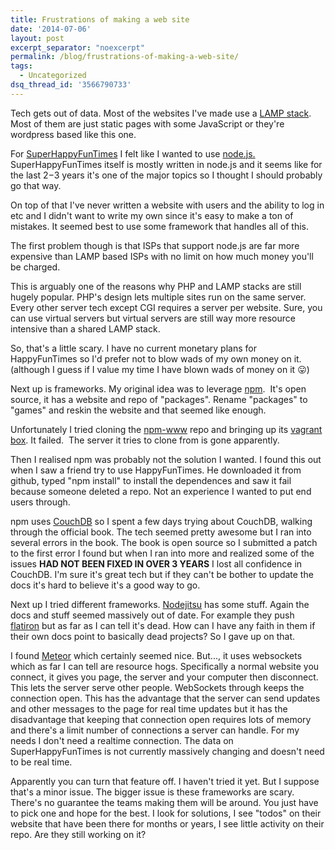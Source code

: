 ```yaml
---
title: Frustrations of making a web site
date: '2014-07-06'
layout: post
excerpt_separator: "noexcerpt"
permalink: /blog/frustrations-of-making-a-web-site/
tags:
  - Uncategorized
dsq_thread_id: '3566790733'
---
```

Tech gets out of data. Most of the websites I've made use a [LAMP stack](https://en.wikipedia.org/wiki/LAMP_(software_bundle)). Most of them are just static pages with some JavaScript or they're wordpress
based like this one.

For [SuperHappyFunTimes](http://superhappyfuntimes.net) I felt like I wanted to use [node.js.](http://nodejs.org) SuperHappyFunTimes itself is mostly written in node.js and it seems like for
the last 2&minus;3 years it's one of the major topics so I thought I should
probably go that way.

On top of that I've never written a website with users and the ability to log
in etc and I didn't want to write my own since it's easy to make a ton of
mistakes. It seemed best to use some framework that handles all of this.

The first problem though is that ISPs that support node.js are far more
expensive than LAMP based ISPs with no limit on how much money you'll be
charged.

This is arguably one of the reasons why PHP and LAMP stacks are still hugely
popular. PHP's design lets multiple sites run on the same server. Every other
server tech except CGI requires a server per website. Sure, you can use virtual
servers but virtual servers are still way more resource intensive than a shared
LAMP stack.

So, that's a little scary. I have no current monetary plans for HappyFunTimes
so I'd prefer not to blow wads of my own money on it. (although I guess if I
value my time I have blown wads of money on it &#128539;)

Next up is frameworks. My original idea was to leverage [npm](https://www.npmjs.org/).  It's open source, it has a website and repo of "packages". Rename "packages"
to "games" and reskin the website and that seemed like enough.

Unfortunately I tried cloning the [npm-www](https://github.com/npm/npm-www) repo and bringing up its [vagrant box](http://www.vagrantup.com/). It failed.  The server it tries to clone from is gone apparently.

Then I realised npm was probably not the solution I wanted. I found this out
when I saw a friend try to use HappyFunTimes. He downloaded it from github,
typed "npm install" to install the dependences and saw it fail because someone
deleted a repo. Not an experience I wanted to put end users through.

npm uses [CouchDB](http://couchdb.apache.org/) so I spent a few days trying about CouchDB, walking through the official book.
The tech seemed pretty awesome but I ran into several errors in the book. The
book is open source so I submitted a patch to the first error I found but when
I ran into more and realized some of the issues <strong>HAD NOT BEEN FIXED IN OVER 3 YEARS</strong> I lost all confidence in CouchDB. I'm sure it's great tech but if they can't
be bother to update the docs it's hard to believe it's a good way to go.

Next up I tried different frameworks. [Nodejitsu](https://www.nodejitsu.com/) has some stuff. Again the docs and stuff seemed massively out of date. For
example they push [flatiron](http://flatironjs.org/) but as far as I can tell it's dead. How can I have any faith in them if their
own docs point to basically dead projects? So I gave up on that.

I found [Meteor](https://www.meteor.com/) which certainly seemed nice. But..., it uses websockets which as far I can
tell are resource hogs. Specifically a normal website you connect, it gives you
page, the server and your computer then disconnect. This lets the server serve
other people. WebSockets through keeps the connection open. This has the
advantage that the server can send updates and other messages to the page for
real time updates but it has the disadvantage that keeping that connection open
requires lots of memory and there's a limit number of connections a server can
handle. For my needs I don't need a realtime connection. The data on
SuperHappyFunTimes is not currently massively changing and doesn't need to be
real time.

Apparently you can turn that feature off. I haven't tried it yet. But I suppose
that's a minor issue. The bigger issue is these frameworks are scary. There's
no guarantee the teams making them will be around. You just have to pick one
and hope for the best. I look for solutions, I see "todos" on their website
that have been there for months or years, I see little activity on their repo.
Are they still working on it?
